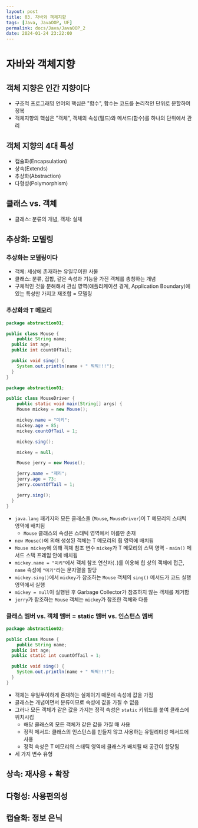 ```yaml
---
layout: post
title: 03. 자바와 객체지향
tags: [Java, JavaOOP, UF]
permalink: docs/Java/JavaOOP_2
date: 2024-01-24 23:22:00
---
```

# 자바와 객체지향
## 객체 지향은 인간 지향이다
- 구조적 프로그래밍 언어의 핵심은 "함수", 함수는 코드를 논리적인 단위로 분할하여 정복
- 객체지향의 핵심은 "객체", 객체의 속성(필드)와 메서드(함수)를 하나의 단위에서 관리
## 객체 지향의 4대 특성
- 캡슐화(Encapsulation)
- 상속(Extends)
- 추상화(Abstraction)
- 다형성(Polymorphism)
## 클래스 vs. 객체
- 클래스: 분류의 개념, 객체: 실체
## 추상화: 모델링
### 추상화는 모델링이다
- 객체: 세상에 존재하는 유일무이한 사물
- 클래스: 분류, 집합, 같은 속성과 기능을 가진 객체를 총칭하는 개념
- 구체적인 것을 분해해서 관심 영역(애플리케이션 경계, Application Boundary)에 있는 특성만 가지고 재조합 = 모델링
### 추상화와 T 메모리
```java
package abstraction01;

public class Mouse {
	public String name;
  public int age;
  public int countOfTail;

  public void sing() {
  	System.out.println(name + " 찍찍!!!");
  }
}
```

```java
package abstraction01;

public class MouseDriver {
	public static void main(String[] args) {
  	Mouse mickey = new Mouse();

    mickey.name = "미키";
    mickey.age = 85;
    mickey.countOfTail = 1;

    mickey.sing();

    mickey = null;

    Mouse jerry = new Mouse();

    jerry.name = "제리";
    jerry.age = 73;
    jerry.countOfTail = 1;

    jerry.sing();
  }
}
```

- `java.lang` 패키지와 모든 클래스들 (`Mouse`, `MouseDriver`)이 T 메모리의 스태틱 영역에 배치됨
  - `Mouse` 클래스의 속성은 스태틱 영역에서 이름만 존재
- `new Mouse()`에 의해 생성된 객체는 T 메모리의 힙 영역에 배치됨
- `Mouse mickey`에 의해 객체 참조 변수 `mickey`가 T 메모리의 스택 영역 - `main()` 메서드 스택 프레임 안에 배치됨
- `mickey.name = "미키"`에서 객체 참조 연산자(`.`)를 이용해 힙 상의 객체에 접근, `name` 속성에 `"미키"`라는 문자열을 할당
- `mickey.sing()`에서 `mickey`가 참조하는 `Mouse` 객체의 `sing()` 메서드가 코드 실행 영역에서 실행
- `mickey = null`이 실행된 후 Garbage Collector가 참조하지 않는 객체를 제거함
- `jerry`가 참조하는 `Mouse` 객체는 `mickey`가 참조한 객체와 다름
### 클래스 멤버 vs. 객체 멤버 = static 멤버 vs. 인스턴스 멤버
```java
package abstraction02;

public class Mouse {
	public String name;
  public int age;
  public static int countOfTail = 1;

  public void sing() {
  	System.out.println(name + " 찍찍!!!");
  }
}
```
- 객체는 유일무이하게 존재하는 실체이기 때문에 속성에 값을 가짐
- 클래스는 개념이면서 분류이므로 속성에 값을 가질 수 없음
- 그러나 모든 객체가 같은 값을 가지는 정적 속성은 `static` 키워드를 붙여 클래스에 위치시킴
  - 해당 클래스의 모든 객체가 같은 값을 가질 때 사용
  - 정적 메서드: 클래스의 인스턴스를 만들지 않고 사용하는 유틸리티성 메서드에 사용
  - 정적 속성은 T 메모리의 스태틱 영역에 클래스가 배치될 때 공간이 할당됨
- 세 가지 변수 유형
## 상속: 재사용 + 확장
## 다형성: 사용편의성
## 캡슐화: 정보 은닉